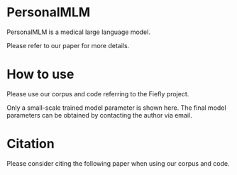 # PersonalMLM

PersonalMLM is a medical large language model.

Please refer to our paper for more details.

# How to use

Please use our corpus and code referring to the Fiefly project.

Only a small-scale trained model parameter is shown here. The final model parameters can be obtained by contacting the author via email.

# Citation

Please consider citing the following paper when using our corpus and code.
